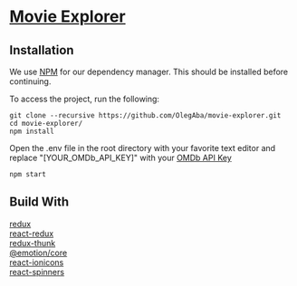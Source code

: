 # [Movie Explorer](http://oleg-movie-explorer.herokuapp.com/)

## Installation
We use [NPM](https://www.npmjs.com/get-npm) for our dependency manager. This should be installed before continuing.

To access the project, run the following:
```
git clone --recursive https://github.com/OlegAba/movie-explorer.git
cd movie-explorer/
npm install
```
Open the .env file in the root directory with your favorite text editor and replace "[YOUR_OMDb_API_KEY]" with your [OMDb API Key](http://www.omdbapi.com/)
```
npm start
```


## Build With
[redux](https://redux.js.org)\
[react-redux](https://react-redux.js.org)\
[redux-thunk](https://www.npmjs.com/package/redux-thunk)\
[@emotion/core](https://www.npmjs.com/package/@emotion/core)\
[react-ionicons](https://www.npmjs.com/package/react-ionicons)\
[react-spinners](https://www.npmjs.com/package/react-spinners)
